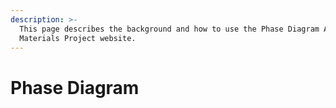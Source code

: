 ```yaml
---
description: >-
  This page describes the background and how to use the Phase Diagram App on the
  Materials Project website.
---
```


# Phase Diagram

